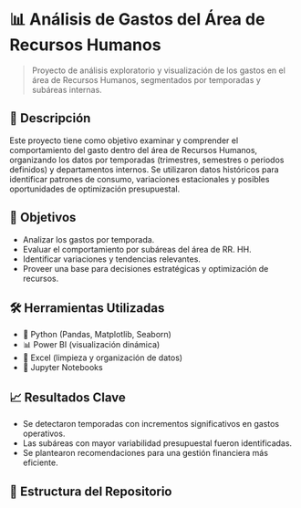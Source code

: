 # 📊 Análisis de Gastos del Área de Recursos Humanos

> Proyecto de análisis exploratorio y visualización de los gastos en el área de Recursos Humanos, segmentados por temporadas y subáreas internas.

## 📌 Descripción

Este proyecto tiene como objetivo examinar y comprender el comportamiento del gasto dentro del área de Recursos Humanos, organizando los datos por temporadas (trimestres, semestres o periodos definidos) y departamentos internos. Se utilizaron datos históricos para identificar patrones de consumo, variaciones estacionales y posibles oportunidades de optimización presupuestal.

## 🎯 Objetivos

- Analizar los gastos por temporada.
- Evaluar el comportamiento por subáreas del área de RR. HH.
- Identificar variaciones y tendencias relevantes.
- Proveer una base para decisiones estratégicas y optimización de recursos.

## 🛠️ Herramientas Utilizadas

- 🐍 Python (Pandas, Matplotlib, Seaborn)
- 📊 Power BI (visualización dinámica)
- 📁 Excel (limpieza y organización de datos)
- 📌 Jupyter Notebooks

## 📈 Resultados Clave

- Se detectaron temporadas con incrementos significativos en gastos operativos.
- Las subáreas con mayor variabilidad presupuestal fueron identificadas.
- Se plantearon recomendaciones para una gestión financiera más eficiente.

## 📂 Estructura del Repositorio

